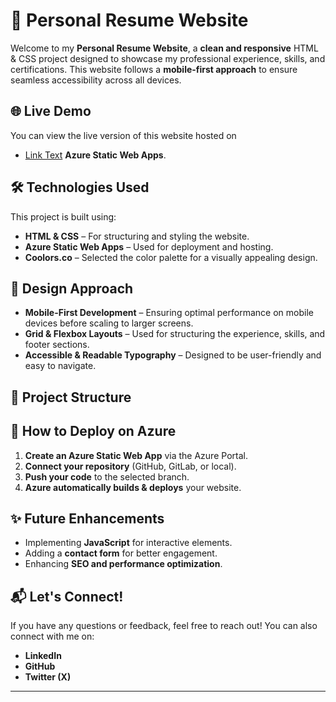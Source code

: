 # 📌 Personal Resume Website  

Welcome to my **Personal Resume Website**, a **clean and responsive** HTML & CSS project designed to showcase my professional experience, skills, and certifications. This website follows a **mobile-first approach** to ensure seamless accessibility across all devices.

## 🌐 **Live Demo**
You can view the live version of this website hosted on 
- [Link Text](https://kind-wave-0c1d8841e.6.azurestaticapps.net)
**Azure Static Web Apps**.

## 🛠 **Technologies Used**
This project is built using:
- **HTML & CSS** – For structuring and styling the website.
- **Azure Static Web Apps** – Used for deployment and hosting.
- **Coolors.co** – Selected the color palette for a visually appealing design.

## 🎨 **Design Approach**
- **Mobile-First Development** – Ensuring optimal performance on mobile devices before scaling to larger screens.
- **Grid & Flexbox Layouts** – Used for structuring the experience, skills, and footer sections.
- **Accessible & Readable Typography** – Designed to be user-friendly and easy to navigate.

## 📂 **Project Structure**



## 🚀 **How to Deploy on Azure**
1. **Create an Azure Static Web App** via the Azure Portal.
2. **Connect your repository** (GitHub, GitLab, or local).
3. **Push your code** to the selected branch.
4. **Azure automatically builds & deploys** your website.

## ✨ **Future Enhancements**
- Implementing **JavaScript** for interactive elements.
- Adding a **contact form** for better engagement.
- Enhancing **SEO and performance optimization**.

## 📬 **Let's Connect!**
If you have any questions or feedback, feel free to reach out! You can also connect with me on:
- **LinkedIn**
- **GitHub**
- **Twitter (X)**  

---


